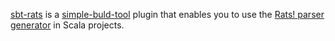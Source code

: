 [sbt-rats](http://sbt-rats.googlecode.com) is a
[simple-buld-tool](http://simple-build-tool.googlecode.com) plugin
that enables you to use the
[Rats! parser generator](http://cs.nyu.edu/rgrimm/xtc/rats.html) in
Scala projects.
